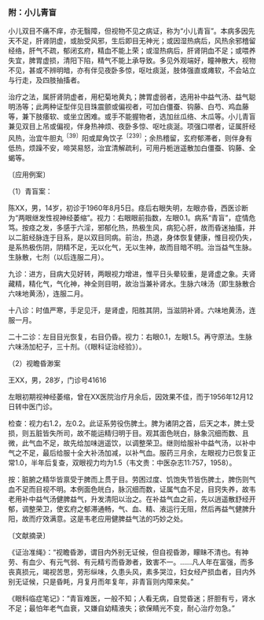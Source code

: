 ### 附：小儿青盲

小儿双目不痛不痒，亦无翳障，但视物不见之病证，称为“小儿青盲”。本病多因先天不足，肝肾阴虚，或胎受风邪，生后即目无神光；或因湿热病后，风热余邪稽留经络，肝气不疏，郁闭玄府，精血不能上荣；或湿热病后，肝肾阴血不足；或喂养失宜，脾胃虚损，清阳下陷，精气不能上承导致。多见外观端好，瞳神散大，视物不见，甚或不辨明暗，亦有伴见夜卧多惊，呕吐痰涎，肢体强直或瘫软，不会站立与行走，及四肢抽搐者。

治疗之法，属肝肾阴虚者，用杞菊地黄丸；脾胃虚弱者，选用补中益气汤、益气聪明汤等；此两种证型伴见目珠震颤或偏视者，可加白僵蚕、钩藤、白芍、鸡血藤等，兼下肢痿软、或坐立困难。或手不能握物者，选加丝瓜络、木瓜等。小儿青盲兼见双目上吊或偏视，伴身热神烦、夜卧多惊、呕吐痰涎。项强口噤者，证属肝经风热，治宜牛胆丸<sup>〔39〕</sup>阳或犀角饮子<sup>〔239〕</sup>；余热稽留，玄府郁滞者，则伴身有低热，烦躁不安，啼哭易怒，治宜清解疏利，可用丹栀逍遥散加白僵蚕、钩藤、全蝎等。

〔应用例案〕

（1）青盲案：

陈XX，男，14岁，初诊于1960年8月5日。痉后右眼失明，左眼亦昏，西医诊断为“两眼继发性视神经萎缩”。视力：右眼眼前指数，左眼0.1。病系“青盲”，症情危笃。按痉之发，多感于六淫，邪郁化热，热极生风，病犯心肝，故而昏迷抽搐，并以二脏经脉连于目系，是以双目同病。前治，热退，身体恢复健康，惟目视仍失，是系热极伤阴，阴精不足，无以化气，无以生神，故而目暗不明。治当益气生脉。生脉散，七剂（以后连服二月）。

九诊：进方，目病大见好转，两眼视力增进，惟平日头晕较重，是肾虚之象。夫肾藏精，精化气，气化神，神全则目明，故治当兼补肾水。生脉六味汤（即生脉散合六味地黄汤），连服二月。

十八诊：时值严寒，手足见汗，是肾虚，阳胜其阴，当滋阴补肾。六味地黄汤，连服一月。

二十二诊：左目目光恢复，右目仍昏。视力：右眼0.1，左眼1.5。再守原法。生脉六味汤加杞子，三十剂。（《眼科证治经验》）。

（2）视瞻昏渺案

王XX，男，28岁，门诊号41616

左眼初期视神经萎缩，曾在XX医院治疗月余后，因效果不佳，而于1956年12月12日转中医门诊。

检查：视力右1.2，左0.2。此证系劳役伤脾土。脾为诸阴之首，后天之本，脾土受损，则五脏皆失所司，故不能运精归明于目。观其面色㿠白，脉象沉细而数、且微，此气血不足，故先给加味逍遥饮，以调整荣卫。继则给服补中益气汤，以补中气之不足，最后给服十全大补汤加减，以补气血。服药三月余，左眼视力已恢复正常1.0，半年后复查，双眼视力均为1.5（韦文贵：中医杂志11:757，1958）。

按：脏腑之精华皆禀受于脾而上贯于目。劳困过度、饥饱失节皆伤脾土，脾伤则气血不足而目视不明。本例面色㿠白，脉沉细而数，证属气血不足，目窍失养，故韦老用补中益气汤健脾益气，升发清阳以治之。在补益气血之前，先以逍遥散舒经开郁，调整荣卫，使玄府之郁滞通畅，气、血、精、液运行无阻，然后再益气健脾升阳，故而疗效满意。这是韦老应用健脾益气法的巧妙之处。

〔文献摘录〕

《证治准绳》：“视瞻昏渺，谓目内外别无证候，但自视昏渺，矇眛不清也。有神劳、有血少、有元气弱、有元精亏而昏渺者，致害不一。……凡人年在富强，而多丧真损元，竭视苦思，劳形纵味，久患头风，素多哭泣，妇女经产损血者，目内外别无证候，只是昏眊，月复月而年复年，非青盲则内障来矣。”

《眼科临症笔记》：“青盲难医，一般不知；人看无病，自觉昏迷；肝胆有亏，肾水不足；最怕年老气血衰，又嫌自幼精液失；欲保睛光不变，耐心治疗勿急。”